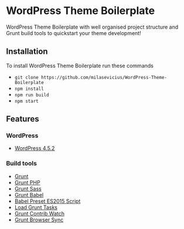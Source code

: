 # WordPress Theme Boilerplate
WordPress Theme Boilerplate with well organised project structure and Grunt build tools to quickstart your theme development!

## Installation
To install WordPress Theme Boilerplate run these commands
- `git clone https://github.com/milasevicius/WordPress-Theme-Boilerplate`
- `npm install`
- `npm run build`
- `npm start`

## Features

### WordPress
- [WordPress 4.5.2](https://wordpress.org/)

### Build tools
- [Grunt](https://www.npmjs.com/package/grunt)
- [Grunt PHP](https://www.npmjs.com/package/grunt-php)
- [Grunt Sass](https://www.npmjs.com/package/grunt-sass)
- [Grunt Babel](https://www.npmjs.com/package/grunt-babel)
- [Babel Preset ES2015 Script](https://www.npmjs.com/package/babel-preset-es2015-script)
- [Load Grunt Tasks](https://www.npmjs.com/package/load-grunt-tasks)
- [Grunt Contrib Watch](https://www.npmjs.com/package/grunt-contrib-watch)
- [Grunt Browser Sync](https://www.npmjs.com/package/grunt-browser-sync)

